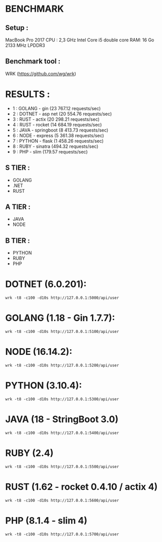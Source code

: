 BENCHMARK
=========

Setup : 
-------

MacBook Pro 2017
CPU : 2,3 GHz Intel Core i5 double core
RAM: 16 Go 2133 MHz LPDDR3

Benchmark tool : 
----------------

WRK (https://github.com/wg/wrk)

RESULTS :
=========

* 1 : GOLANG - gin        (23 767.12 requests/sec)
* 2 : DOTNET - asp net    (20 554.76 requests/sec)
* 3 : RUST - actix        (20 298.21 requests/sec)
* 4 : RUST - rocket       (14 684.19 requests/sec)
* 5 : JAVA - springboot   (8 413.73 requests/sec)
* 6 : NODE - express      (5 361.38 requests/sec)
* 7 : PYTHON - flask      (1 458.26 requests/sec)
* 8 : RUBY - sinatra      (494.32 requests/sec)
* 9 : PHP - slim          (179.57 requests/sec)

S TIER :
--------

* GOLANG
* .NET
* RUST

A TIER :
--------

* JAVA
* NODE

B TIER :
--------

* PYTHON
* RUBY
* PHP


DOTNET (6.0.201):
=================

    wrk -t8 -c100 -d10s http://127.0.0.1:5000/api/user


GOLANG (1.18 - Gin 1.7.7):
==========================

    wrk -t8 -c100 -d10s http://127.0.0.1:5100/api/user


NODE (16.14.2):
===============

    wrk -t8 -c100 -d10s http://127.0.0.1:5200/api/user


PYTHON (3.10.4):
========

    wrk -t8 -c100 -d10s http://127.0.0.1:5300/api/user


JAVA (18 - StringBoot 3.0)
===============

    wrk -t8 -c100 -d10s http://127.0.0.1:5400/api/user


RUBY (2.4)
==========

    wrk -t8 -c100 -d10s http://127.0.0.1:5500/api/user

RUST (1.62 - rocket 0.4.10 / actix 4)
==========

    wrk -t8 -c100 -d10s http://127.0.0.1:5600/api/user

PHP (8.1.4 - slim 4)
==========

    wrk -t8 -c100 -d10s http://127.0.0.1:5700/api/user
